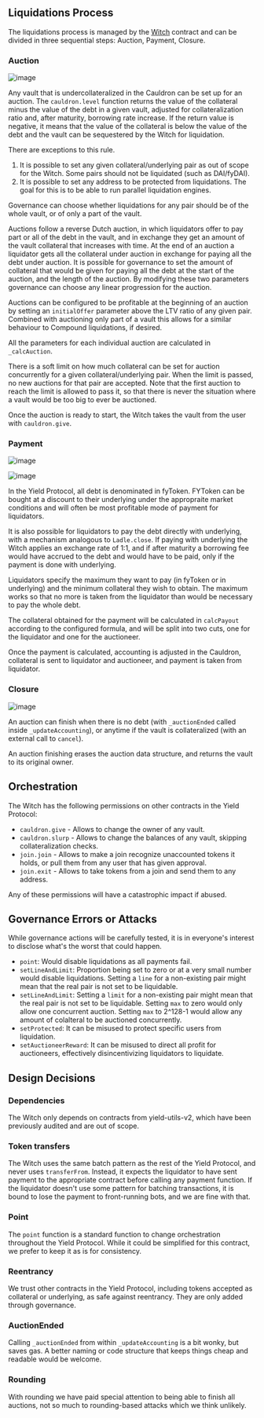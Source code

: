 ## Liquidations Process
The liquidations process is managed by the [Witch](https://github.com/yieldprotocol/vault-v2/blob/488b12fe586d745a51090ea9651211e79d686f8b/packages/foundry/contracts/Witch.sol) contract and can be divided in three sequential steps: Auction, Payment, Closure.

### Auction

![image](https://user-images.githubusercontent.com/38806121/178305551-15d80e93-e7ef-490a-8a09-c7340b6eb58e.png)

Any vault that is undercollateralized in the Cauldron can be set up for an auction. The `cauldron.level` function returns the value of the collateral minus the value of the debt in a given vault, adjusted for collateralization ratio and, after maturity, borrowing rate increase. If the return value is negative, it means that the value of the collateral is below the value of the debt and the vault can be sequestered by the Witch for liquidation.

There are exceptions to this rule.
1. It is possible to set any given collateral/underlying pair as out of scope for the Witch. Some pairs should not be liquidated (such as DAI/fyDAI).
2. It is possible to set any address to be protected from liquidations. The goal for this is to be able to run parallel liquidation engines.

Governance can choose whether liquidations for any pair should be of the whole vault, or of only a part of the vault.

Auctions follow a reverse Dutch auction, in which liquidators offer to pay part or all of the debt in the vault, and in exchange they get an amount of the vault collateral that increases with time. At the end of an auction a liquidator gets all the collateral under auction in exchange for paying all the debt under auction. It is possible for governance to set the amount of collateral that would be given for paying all the debt at the start of the auction, and the length of the auction. By modifying these two parameters governance can choose any linear progression for the auction.

Auctions can be configured to be profitable at the beginning of an auction by setting an `initialOffer` parameter above the LTV ratio of any given pair. Combined with auctioning only part of a vault this allows for a similar behaviour to Compound liquidations, if desired.

All the parameters for each individual auction are calculated in `_calcAuction`.

There is a soft limit on how much collateral can be set for auction concurrently for a given collateral/underlying pair. When the limit is passed, no new auctions for that pair are accepted. Note that the first auction to reach the limit is allowed to pass it, so that there is never the situation where a vault would be too big to ever be auctioned.

Once the auction is ready to start, the Witch takes the vault from the user with `cauldron.give`.

### Payment

![image](https://user-images.githubusercontent.com/38806121/178741273-ac070fa5-7254-4192-9c89-d43fd89f0725.png)

![image](https://user-images.githubusercontent.com/38806121/178740875-323a06e4-3997-4e57-95c8-a16d44172316.png)

In the Yield Protocol, all debt is denominated in fyToken. FYToken can be bought at a discount to their underlying under the appropraite market conditions and will often be most profitable mode of payment for liquidators.

It is also possible for liquidators to pay the debt directly with underlying, with a mechanism analogous to `Ladle.close`. If paying with underlying the Witch applies an exchange rate of 1:1, and if after maturity a borrowing fee would have accrued to the debt and would have to be paid, only if the payment is done with underlying.

Liquidators specify the maximum they want to pay (in fyToken or in underlying) and the minimum collateral they wish to obtain. The maximum works so that no more is taken from the liquidator than would be necessary to pay the whole debt.

The collateral obtained for the payment will be calculated in `calcPayout` according to the configured formula, and will be split into two cuts, one for the liquidator and one for the auctioneer.

Once the payment is calculated, accounting is adjusted in the Cauldron, collateral is sent to liquidator and auctioneer, and payment is taken from liquidator.

### Closure

![image](https://user-images.githubusercontent.com/38806121/178305843-96f7f140-9647-4e52-b923-8a91440c181a.png)

An auction can finish when there is no debt (with `_auctionEnded` called inside `_updateAccounting`), or anytime if the vault is collateralized (with an external call to `cancel`).

An auction finishing erases the auction data structure, and returns the vault to its original owner.

## Orchestration
The Witch has the following permissions on other contracts in the Yield Protocol:
 - `cauldron.give` - Allows to change the owner of any vault.
 - `cauldron.slurp` - Allows to change the balances of any vault, skipping collateralization checks.
 - `join.join` - Allows to make a join recognize unaccounted tokens it holds, or pull them from any user that has given approval.
 - `join.exit` - Allows to take tokens from a join and send them to any address.

Any of these permissions will have a catastrophic impact if abused.

## Governance Errors or Attacks
While governance actions will be carefully tested, it is in everyone's interest to disclose what's the worst that could happen.
 - `point`: Would disable liquidations as all payments fail.
 - `setLineAndLimit`: Proportion being set to zero or at a very small number would disable liquidations. Setting a `line` for a non-existing pair might mean that the real pair is not set to be liquidable.
 - `setLineAndLimit`: Setting a `limit` for a non-existing pair might mean that the real pair is not set to be liquidable. Setting `max` to zero would only allow one concurrent auction. Setting `max` to 2^128-1 would allow any amount of colalteral to be auctioned concurrently.
 - `setProtected`: It can be misused to protect specific users from liquidation.
 - `setAuctioneerReward`: It can be misused to direct all profit for auctioneers, effectively disincentivizing liquidators to liquidate.

## Design Decisions

### Dependencies
The Witch only depends on contracts from yield-utils-v2, which have been previously audited and are out of scope.

### Token transfers
The Witch uses the same batch pattern as the rest of the Yield Protocol, and never uses `transferFrom`. Instead, it expects the liquidator to have sent payment to the appropriate contract before calling any payment function. If the liquidator doesn't use some pattern for batching transactions, it is bound to lose the payment to front-running bots, and we are fine with that.

### Point
The `point` function is a standard function to change orchestration throughout the Yield Protocol. While it could be simplified for this contract, we prefer to keep it as is for consistency.

### Reentrancy
We trust other contracts in the Yield Protocol, including tokens accepted as collateral or underlying, as safe against reentrancy. They are only added through governance.

### AuctionEnded
Calling `_auctionEnded` from within `_updateAccounting` is a bit wonky, but saves gas. A better naming or code structure that keeps things cheap and readable would be welcome.

### Rounding
With rounding we have paid special attention to being able to finish all auctions, not so much to rounding-based attacks which we think unlikely.